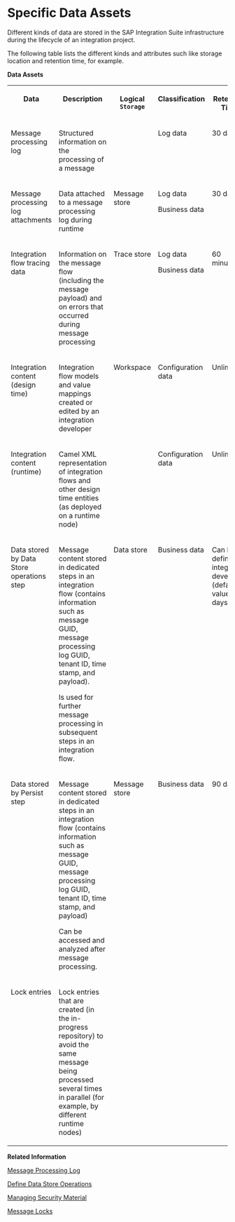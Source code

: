 <!-- loio0e4e511016754da4bea756df94172a87 -->

# Specific Data Assets

Different kinds of data are stored in the SAP Integration Suite infrastructure during the lifecycle of an integration project.

The following table lists the different kinds and attributes such like storage location and retention time, for example.

**Data Assets**


<table>
<tr>
<th valign="top">

Data

</th>
<th valign="top">

Description

</th>
<th valign="top">

Logical `Storage` 

</th>
<th valign="top">

Classification

</th>
<th valign="top">

Retention Time

</th>
</tr>
<tr>
<td valign="top">

Message processing log

</td>
<td valign="top">

Structured information on the processing of a message

</td>
<td valign="top">



</td>
<td valign="top">

Log data

</td>
<td valign="top">

30 days

</td>
</tr>
<tr>
<td valign="top">

Message processing log attachments

</td>
<td valign="top">

Data attached to a message processing log during runtime

</td>
<td valign="top">

Message store

</td>
<td valign="top">

Log data

Business data

</td>
<td valign="top">

30 days

</td>
</tr>
<tr>
<td valign="top">

Integration flow tracing data

</td>
<td valign="top">

Information on the message flow \(including the message payload\) and on errors that occurred during message processing

</td>
<td valign="top">

Trace store

</td>
<td valign="top">

Log data

Business data

</td>
<td valign="top">

60 minutes

</td>
</tr>
<tr>
<td valign="top">

Integration content \(design time\)

</td>
<td valign="top">

Integration flow models and value mappings created or edited by an integration developer

</td>
<td valign="top">

Workspace

</td>
<td valign="top">

Configuration data

</td>
<td valign="top">

Unlimited

</td>
</tr>
<tr>
<td valign="top">

Integration content \(runtime\)

</td>
<td valign="top">

Camel XML representation of integration flows and other design time entities \(as deployed on a runtime node\)

</td>
<td valign="top">



</td>
<td valign="top">

Configuration data

</td>
<td valign="top">

Unlimited

</td>
</tr>
<tr>
<td valign="top">

Data stored by Data Store operations step

</td>
<td valign="top">

Message content stored in dedicated steps in an integration flow \(contains information such as message GUID, message processing log GUID, tenant ID, time stamp, and payload\).

Is used for further message processing in subsequent steps in an integration flow.

</td>
<td valign="top">

Data store

</td>
<td valign="top">

Business data

</td>
<td valign="top">

Can be defined by integration developer \(default value: 30 days\)

</td>
</tr>
<tr>
<td valign="top">

Data stored by Persist step

</td>
<td valign="top">

Message content stored in dedicated steps in an integration flow \(contains information such as message GUID, message processing log GUID, tenant ID, time stamp, and payload\)

Can be accessed and analyzed after message processing.

</td>
<td valign="top">

Message store

</td>
<td valign="top">

Business data

</td>
<td valign="top">

90 days

</td>
</tr>
<tr>
<td valign="top">

Lock entries

</td>
<td valign="top">

Lock entries that are created \(in the in-progress repository\) to avoid the same message being processed several times in parallel \(for example, by different runtime nodes\)

</td>
<td valign="top">



</td>
<td valign="top">



</td>
<td valign="top">



</td>
</tr>
</table>

**Related Information**  


[Message Processing Log](../50-Development/message-processing-log-b32f8cd.md "The message processing log displays structured information of a message.")

 <?sap-ot O2O class="- topic/link " href="866b6a94a074487384a21377ec9f2eb2.xml" text="" desc="" xtrc="link:2" xtrf="file:/home/builder/src/dita-all/cdm1692607551357/loiocc0ab4c7365e43bbbee9eae27deb32da_en-US/src/content/localization/en-us/0e4e511016754da4bea756df94172a87.xml" ?> 

[Define Data Store Operations](../50-Development/define-data-store-operations-79f63a4.md "You can use the data store to temporarily store messages.")

 <?sap-ot O2O class="- topic/link " href="9247e59fd76c441592da5724dc890f65.xml" text="" desc="" xtrc="link:4" xtrf="file:/home/builder/src/dita-all/cdm1692607551357/loiocc0ab4c7365e43bbbee9eae27deb32da_en-US/src/content/localization/en-us/0e4e511016754da4bea756df94172a87.xml" ?> 

[Managing Security Material](../50-Development/managing-security-material-b8ccb53.md "The Manage Security Material area provides an overview of security-related artifacts.")

[Message Locks](../50-Development/message-locks-bce9ae0.md "This section allows you to display and manage lock entries that are created (in the in-progress repository) to avoid the same message being processed several times in parallel (for example, by different runtime nodes).")

